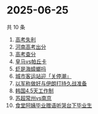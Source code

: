 # 2025-06-25

共 10 条

<!-- BEGIN -->
<!-- 最后更新时间 Wed Jun 25 2025 15:13:27 GMT+0800 (China Standard Time) -->

1. [高考失利](https://www.zhihu.com/search?q=高考失利)
1. [河南高考出分](https://www.zhihu.com/search?q=河南高考出分)
1. [高考查分](https://www.zhihu.com/search?q=高考查分)
1. [皇马vs帕丘卡](https://www.zhihu.com/search?q=皇马vs帕丘卡)
1. [虾是海蟑螂吗](https://www.zhihu.com/search?q=虾是海蟑螂吗)
1. [城市客运站迎「关停潮」](https://www.zhihu.com/search?q=城市客运站迎「关停潮」)
1. [以军称做好与伊朗打持久战准备](https://www.zhihu.com/search?q=以军称做好与伊朗打持久战准备)
1. [韩国4.5天工作制](https://www.zhihu.com/search?q=韩国4.5天工作制)
1. [苏超常州vs南京](https://www.zhihu.com/search?q=苏超常州vs南京)
1. [食堂阿姨毕业赠语听哭台下毕业生](https://www.zhihu.com/search?q=食堂阿姨毕业赠语听哭台下毕业生)

<!-- END -->

